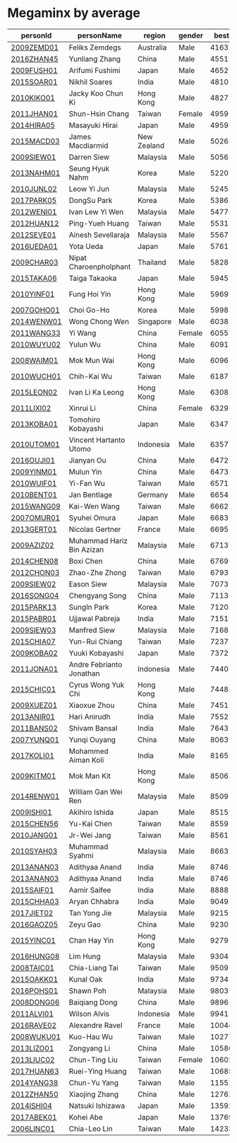 # Megaminx by average

|  personId|  personName|  region|  gender|  best|  worldRank|  continentRank|  countryRank |
| --------| --------| --------| --------| --------| --------| --------| --------|
|  [2009ZEMD01](https://www.worldcubeassociation.org/persons/2009ZEMD01)|  Feliks Zemdegs|  Australia|  Male|  4163|  4|  1|  1 |
|  [2016ZHAN45](https://www.worldcubeassociation.org/persons/2016ZHAN45)|  Yunliang Zhang |  China|  Male|  4551|  18|  3|  2 |
|  [2009FUSH01](https://www.worldcubeassociation.org/persons/2009FUSH01)|  Arifumi Fushimi |  Japan|  Male|  4652|  22|  4|  1 |
|  [2015SOAR01](https://www.worldcubeassociation.org/persons/2015SOAR01)|  Nikhil Soares|  India|  Male|  4810|  36|  8|  1 |
|  [2010KIKO01](https://www.worldcubeassociation.org/persons/2010KIKO01)|  Jacky Koo Chun Ki |  Hong Kong|  Male|  4827|  38|  9|  1 |
|  [2011JHAN01](https://www.worldcubeassociation.org/persons/2011JHAN01)|  Shun-Hsin Chang |  Taiwan|  Female|  4959|  47|  12|  1 |
|  [2014HIRA05](https://www.worldcubeassociation.org/persons/2014HIRA05)|  Masayuki Hirai |  Japan|  Male|  4959|  47|  12|  2 |
|  [2015MACD03](https://www.worldcubeassociation.org/persons/2015MACD03)|  James Macdiarmid|  New Zealand|  Male|  5026|  51|  2|  1 |
|  [2009SIEW01](https://www.worldcubeassociation.org/persons/2009SIEW01)|  Darren Siew|  Malaysia|  Male|  5056|  54|  16|  1 |
|  [2013NAHM01](https://www.worldcubeassociation.org/persons/2013NAHM01)|  Seung Hyuk Nahm |  Korea|  Male|  5220|  73|  20|  2 |
|  [2010JUNL02](https://www.worldcubeassociation.org/persons/2010JUNL02)|  Leow Yi Jun|  Malaysia|  Male|  5245|  79|  21|  2 |
|  [2017PARK05](https://www.worldcubeassociation.org/persons/2017PARK05)|  DongSu Park |  Korea|  Male|  5386|  90|  24|  3 |
|  [2012WENI01](https://www.worldcubeassociation.org/persons/2012WENI01)|  Ivan Lew Yi Wen|  Malaysia|  Male|  5477|  105|  28|  3 |
|  [2012HUAN12](https://www.worldcubeassociation.org/persons/2012HUAN12)|  Ping-Yueh Huang |  Taiwan|  Male|  5531|  112|  30|  2 |
|  [2012SEVE01](https://www.worldcubeassociation.org/persons/2012SEVE01)|  Ainesh Sevellaraja|  Malaysia|  Male|  5567|  119|  31|  4 |
|  [2016UEDA01](https://www.worldcubeassociation.org/persons/2016UEDA01)|  Yota Ueda |  Japan|  Male|  5761|  152|  39|  3 |
|  [2009CHAR03](https://www.worldcubeassociation.org/persons/2009CHAR03)|  Nipat Charoenpholphant |  Thailand|  Male|  5828|  166|  43|  1 |
|  [2015TAKA06](https://www.worldcubeassociation.org/persons/2015TAKA06)|  Taiga Takaoka |  Japan|  Male|  5945|  192|  50|  5 |
|  [2010YINF01](https://www.worldcubeassociation.org/persons/2010YINF01)|  Fung Hoi Yin |  Hong Kong|  Male|  5969|  197|  51|  2 |
|  [2007GOHO01](https://www.worldcubeassociation.org/persons/2007GOHO01)|  Choi Go-Ho |  Korea|  Male|  5998|  203|  54|  9 |
|  [2014WENW01](https://www.worldcubeassociation.org/persons/2014WENW01)|  Wong Chong Wen|  Singapore|  Male|  6038|  212|  56|  2 |
|  [2011WANG33](https://www.worldcubeassociation.org/persons/2011WANG33)|  Yi Wang |  China|  Female|  6055|  218|  57|  20 |
|  [2010WUYU02](https://www.worldcubeassociation.org/persons/2010WUYU02)|  Yulun Wu |  China|  Male|  6091|  223|  60|  21 |
|  [2008WAIM01](https://www.worldcubeassociation.org/persons/2008WAIM01)|  Mok Mun Wai |  Hong Kong|  Male|  6096|  224|  61|  3 |
|  [2010WUCH01](https://www.worldcubeassociation.org/persons/2010WUCH01)|  Chih-Kai Wu |  Taiwan|  Male|  6187|  236|  68|  3 |
|  [2015LEON02](https://www.worldcubeassociation.org/persons/2015LEON02)|  Ivan Li Ka Leong |  Hong Kong|  Male|  6308|  267|  79|  4 |
|  [2011LIXI02](https://www.worldcubeassociation.org/persons/2011LIXI02)|  Xinrui Li |  China|  Female|  6329|  273|  82|  29 |
|  [2013KOBA01](https://www.worldcubeassociation.org/persons/2013KOBA01)|  Tomohiro Kobayashi |  Japan|  Male|  6347|  279|  84|  9 |
|  [2010UTOM01](https://www.worldcubeassociation.org/persons/2010UTOM01)|  Vincent Hartanto Utomo|  Indonesia|  Male|  6357|  284|  86|  5 |
|  [2016OUJI01](https://www.worldcubeassociation.org/persons/2016OUJI01)|  Jianyan Ou |  China|  Male|  6472|  315|  93|  34 |
|  [2009YINM01](https://www.worldcubeassociation.org/persons/2009YINM01)|  Mulun Yin |  China|  Male|  6473|  316|  94|  35 |
|  [2010WUIF01](https://www.worldcubeassociation.org/persons/2010WUIF01)|  Yi-Fan Wu |  Taiwan|  Male|  6571|  346|  103|  5 |
|  [2010BENT01](https://www.worldcubeassociation.org/persons/2010BENT01)|  Jan Bentlage|  Germany|  Male|  6654|  371|  130|  16 |
|  [2015WANG09](https://www.worldcubeassociation.org/persons/2015WANG09)|  Kai-Wen Wang |  Taiwan|  Male|  6662|  375|  112|  6 |
|  [2007OMUR01](https://www.worldcubeassociation.org/persons/2007OMUR01)|  Syuhei Omura |  Japan|  Male|  6683|  382|  116|  13 |
|  [2013GERT01](https://www.worldcubeassociation.org/persons/2013GERT01)|  Nicolas Gertner|  France|  Male|  6695|  388|  134|  15 |
|  [2009AZIZ02](https://www.worldcubeassociation.org/persons/2009AZIZ02)|  Muhammad Hariz Bin Azizan|  Malaysia|  Male|  6713|  397|  123|  8 |
|  [2014CHEN08](https://www.worldcubeassociation.org/persons/2014CHEN08)|  Boxi Chen |  China|  Male|  6769|  412|  128|  50 |
|  [2012CHON03](https://www.worldcubeassociation.org/persons/2012CHON03)|  Zhao-Zhe Zhong |  Taiwan|  Male|  6793|  423|  134|  7 |
|  [2009SIEW02](https://www.worldcubeassociation.org/persons/2009SIEW02)|  Eason Siew|  Malaysia|  Male|  7073|  504|  165|  15 |
|  [2016SONG04](https://www.worldcubeassociation.org/persons/2016SONG04)|  Chengyang Song |  China|  Male|  7113|  515|  174|  73 |
|  [2015PARK13](https://www.worldcubeassociation.org/persons/2015PARK13)|  SungIn Park|  Korea|  Male|  7120|  517|  175|  12 |
|  [2015PABR01](https://www.worldcubeassociation.org/persons/2015PABR01)|  Ujjawal Pabreja|  India|  Male|  7151|  528|  179|  14 |
|  [2009SIEW03](https://www.worldcubeassociation.org/persons/2009SIEW03)|  Manfred Siew|  Malaysia|  Male|  7168|  531|  180|  16 |
|  [2015CHIA07](https://www.worldcubeassociation.org/persons/2015CHIA07)|  Yun-Rui Chiang |  Taiwan|  Male|  7237|  556|  189|  8 |
|  [2009KOBA02](https://www.worldcubeassociation.org/persons/2009KOBA02)|  Yuuki Kobayashi |  Japan|  Male|  7372|  600|  205|  22 |
|  [2011JONA01](https://www.worldcubeassociation.org/persons/2011JONA01)|  Andre Febrianto Jonathan|  Indonesia|  Male|  7440|  617|  209|  10 |
|  [2015CHIC01](https://www.worldcubeassociation.org/persons/2015CHIC01)|  Cyrus Wong Yuk Chi |  Hong Kong|  Male|  7448|  618|  210|  6 |
|  [2009XUEZ01](https://www.worldcubeassociation.org/persons/2009XUEZ01)|  Xiaoxue Zhou |  China|  Male|  7451|  621|  213|  87 |
|  [2013ANIR01](https://www.worldcubeassociation.org/persons/2013ANIR01)|  Hari Anirudh|  India|  Male|  7552|  651|  223|  17 |
|  [2011BANS02](https://www.worldcubeassociation.org/persons/2011BANS02)|  Shivam Bansal|  India|  Male|  7643|  684|  237|  20 |
|  [2007YUNQ01](https://www.worldcubeassociation.org/persons/2007YUNQ01)|  Yunqi Ouyang |  China|  Male|  8063|  833|  280|  114 |
|  [2017KOLI01](https://www.worldcubeassociation.org/persons/2017KOLI01)|  Mohammed Aiman Koli|  India|  Male|  8165|  877|  294|  25 |
|  [2009KITM01](https://www.worldcubeassociation.org/persons/2009KITM01)|  Mok Man Kit |  Hong Kong|  Male|  8506|  1019|  344|  13 |
|  [2014RENW01](https://www.worldcubeassociation.org/persons/2014RENW01)|  William Gan Wei Ren |  Malaysia|  Male|  8509|  1020|  345|  23 |
|  [2009ISHI01](https://www.worldcubeassociation.org/persons/2009ISHI01)|  Akihiro Ishida |  Japan|  Male|  8515|  1024|  346|  31 |
|  [2015CHEN56](https://www.worldcubeassociation.org/persons/2015CHEN56)|  Yu-Kai Chen |  Taiwan|  Male|  8559|  1037|  350|  15 |
|  [2010JANG01](https://www.worldcubeassociation.org/persons/2010JANG01)|  Jr-Wei Jang |  Taiwan|  Male|  8561|  1039|  351|  16 |
|  [2010SYAH03](https://www.worldcubeassociation.org/persons/2010SYAH03)|  Muhammad Syahmi|  Malaysia|  Male|  8663|  1086|  364|  26 |
|  [2013ANAN03](https://www.worldcubeassociation.org/persons/2013ANAN03)|  Adithyaa Anand|  India|  Male|  8746|  1129|  381|  34 |
|  [2013ANAN03](https://www.worldcubeassociation.org/persons/2013ANAN03)|  Adithyaa Anand|  India|  Male|  8746|  1129|  381|  34 |
|  [2015SAIF01](https://www.worldcubeassociation.org/persons/2015SAIF01)|  Aamir Saifee|  India|  Male|  8888|  1186|  402|  35 |
|  [2015CHHA03](https://www.worldcubeassociation.org/persons/2015CHHA03)|  Aryan Chhabra|  India|  Male|  9049|  1252|  423|  38 |
|  [2017JIET02](https://www.worldcubeassociation.org/persons/2017JIET02)|  Tan Yong Jie|  Malaysia|  Male|  9215|  1328|  453|  30 |
|  [2016GAOZ05](https://www.worldcubeassociation.org/persons/2016GAOZ05)|  Zeyu Gao |  China|  Male|  9230|  1334|  458|  186 |
|  [2015YINC01](https://www.worldcubeassociation.org/persons/2015YINC01)|  Chan Hay Yin |  Hong Kong|  Male|  9279|  1359|  470|  18 |
|  [2016HUNG08](https://www.worldcubeassociation.org/persons/2016HUNG08)|  Lim Hung|  Malaysia|  Male|  9304|  1376|  476|  32 |
|  [2008TAIC01](https://www.worldcubeassociation.org/persons/2008TAIC01)|  Chia-Liang Tai |  Taiwan|  Male|  9509|  1484|  510|  21 |
|  [2015OAKK01](https://www.worldcubeassociation.org/persons/2015OAKK01)|  Kunal Oak|  India|  Male|  9734|  1595|  551|  49 |
|  [2016POHS01](https://www.worldcubeassociation.org/persons/2016POHS01)|  Shawn Poh|  Malaysia|  Male|  9803|  1631|  563|  38 |
|  [2008DONG06](https://www.worldcubeassociation.org/persons/2008DONG06)|  Baiqiang Dong |  China|  Male|  9896|  1665|  572|  240 |
|  [2011ALVI01](https://www.worldcubeassociation.org/persons/2011ALVI01)|  Wilson Alvis|  Indonesia|  Male|  9941|  1682|  582|  34 |
|  [2016RAVE02](https://www.worldcubeassociation.org/persons/2016RAVE02)|  Alexandre Ravel|  France|  Male|  10044|  1741|  506|  51 |
|  [2008WUKU01](https://www.worldcubeassociation.org/persons/2008WUKU01)|  Kuo-Hau Wu |  Taiwan|  Male|  10277|  1860|  647|  27 |
|  [2013LIZO01](https://www.worldcubeassociation.org/persons/2013LIZO01)|  Zongyang Li |  China|  Male|  10586|  2022|  694|  298 |
|  [2013LIUC02](https://www.worldcubeassociation.org/persons/2013LIUC02)|  Chun-Ting Liu |  Taiwan|  Female|  10602|  2039|  700|  28 |
|  [2017HUAN63](https://www.worldcubeassociation.org/persons/2017HUAN63)|  Ruei-Ying Huang |  Taiwan|  Male|  10685|  2089|  719|  31 |
|  [2014YANG38](https://www.worldcubeassociation.org/persons/2014YANG38)|  Chun-Yu Yang |  Taiwan|  Male|  11551|  2558|  859|  37 |
|  [2012ZHAN50](https://www.worldcubeassociation.org/persons/2012ZHAN50)|  Xiaojing Zhang |  China|  Male|  12762|  3086|  1013|  414 |
|  [2014ISHI04](https://www.worldcubeassociation.org/persons/2014ISHI04)|  Natsuki Ishizawa |  Japan|  Male|  13592|  3417|  1107|  77 |
|  [2017ABEK01](https://www.worldcubeassociation.org/persons/2017ABEK01)|  Kohei Abe |  Japan|  Male|  13769|  3479|  1122|  78 |
|  [2006LINC01](https://www.worldcubeassociation.org/persons/2006LINC01)|  Chia-Leo Lin |  Taiwan|  Male|  14233|  3641|  1165|  46 |
